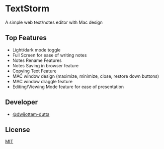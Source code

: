 
# TextStorm

A simple web text/notes editor with Mac design


## Top Features

- Light/dark mode toggle
- Full Screen for ease of writing notes
- Notes Rename Features
- Notes Saving in browser feature
- Copying Text Feature
- MAC window design (maximize, minimize, close, restore down buttons)
- MAC window draggle feature
- Editing/Viewing Mode feature for ease of presentation

  
## Developer

- [@dwijottam-dutta](https://github.com/Dwijottam-Dutta)

  
## License

[MIT](https://choosealicense.com/licenses/mit/)

  

